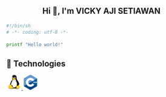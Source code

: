 <h2 align="center">Hi 👋, I'm VICKY AJI SETIAWAN</h2>

```bash
#!/bin/sh
# -*- coding: utf-8 -*-

printf "Hello world!"
```

## 🔧 Technologies
  <a href="https://www.linux.org/" target="_blank" rel="noreferrer"> <img src="https://raw.githubusercontent.com/devicons/devicon/master/icons/linux/linux-original.svg" alt="linux" width="40" height="40"/> </a>
  <a href="https://www.linux.org/" target="_blank" rel="noreferrer"> <img src="https://raw.githubusercontent.com/devicons/devicon/master/icons/cplusplus/cplusplus-original.svg" alt="linux" width="40" height="40"/> </a>
